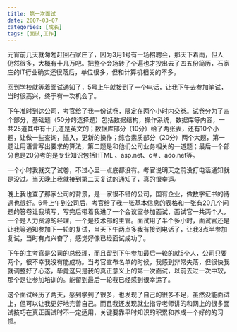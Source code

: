 ```yaml
---
title: 第一次面试
date: 2007-03-07
categories: [成长]
tags: [面试,工作]
---
```


元宵前几天就匆匆赶回石家庄了，因为3月1号有一场招聘会，那天下着雨，但人仍然很多，大概有十几万吧。把整个会场转了个遍也才投出去了四五份简历，石家庄的IT行业确实还很落后，单位很多，但和计算机相关的不多。
<!--more-->

回到学校就等着面试通知了，5号上午就接到了一个电话，让我下午去参加笔试，当时很高兴，终于有一次机会了。

下午准时到达公司，考官给了我一份试卷，限定在两个小时内交卷。试卷分为了四个部分，基础题（50分的选择题）包括数据结构，操作系统，数据库等内容，一共25道其中有十几道是英文的；数据库部分（10分）给了两张表，还有10个小题，让做一些查询，插入，更新的操作；综合素质部分（20分）两个大题，第一题让用语言写出要求的算法，第二题是和他们公司业务相关的一道题；最后一个部分也是20分考的是专业知识包括HTML 、asp.net、c＃、ado.net等。

一个小时我就交了试卷，不过心里一点底都没有。考官说明天之前没打电话通知就是没过。当天晚上我就接到第二天复试的通知了，真的很幸运。

晚上我也查了那家公司的背景，是一家很不错的公司，国有企业，做数字证书的待遇也很好。6号上午到公司后，考官给了我一张基本信息的表格和一张有20几个问题的答卷让我填写，写完后带着我进了一个会议室参加面试，面试官一共两个人，一个是人力资源的经理，一个是技术部的主管。面试用了半个多小时，面试官还是让我等通知参加下一轮的复试，当天下午两点多我有接到电话了，让我3点半参加复试，当时有点兴奋了，感觉好像已经面试成功了。

下午的主考官是公司的总经理，而且留到下午参加最后一轮的就5个人，公司只要两个，很不幸我没有能成功。当考官宣布名单的时候，我感到非常失落，但很快我就调整好了心态，毕竟这只是我的真正意义上的第一次面试，以前去过一次中软，那个是让参加培训的。能留到最后一轮我已经感到很幸运了。

这个面试经历了两天，感到学到了很多，也发现了自己的很多不足，虽然没能面试上，但可以让我更好地完善自己。而且我还发现就业指导老师讲的和网上的很多面试技巧在真正面试时不一定适用，关键要靠平时知识的积累和养成一个好的的习惯。

